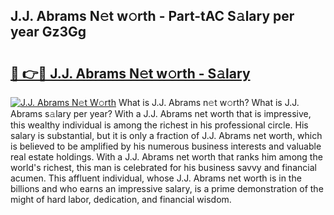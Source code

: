 ## J.J. Abrams N𝚎t w𝚘rth - Part-tAC S𝚊lary per year Gz3Gg

# <h2><a href="http://gc0kwr.nevu.top/?p=J.J.+Abrams">🔗 👉🔴 J.J. Abrams N𝚎t w𝚘rth - S𝚊lary</a></h2>

[![J.J. Abrams N𝚎t W𝚘rth](https://i.imgur.com/Oavwk0R.jpeg)](http://gc0kwr.nevu.top/?p=J.J.+Abrams)
What is J.J. Abrams n𝚎t w𝚘rth? What is J.J. Abrams s𝚊lary per year?
With a J.J. Abrams net worth that is impressive, this wealthy individual is among the richest in his professional circle. His salary is substantial, but it is only a fraction of J.J. Abrams net worth, which is believed to be amplified by his numerous business interests and valuable real estate holdings. With a J.J. Abrams net worth that ranks him among the world's richest, this man is celebrated for his business savvy and financial acumen. This affluent individual, whose J.J. Abrams net worth is in the billions and who earns an impressive salary, is a prime demonstration of the might of hard labor, dedication, and financial wisdom.
